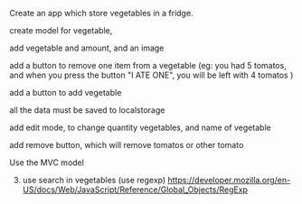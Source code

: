 Create an app which store vegetables in a fridge.

create model for vegetable, 

add vegetable and amount, and an image

add a button to remove one item from a vegetable (eg: you had 5 tomatos, and when you press the button "I ATE ONE", you will be left with 4 tomatos )

add a button to add vegetable

all the data must be saved to localstorage

add edit mode, to change quantity vegetables, and name of vegetable

add remove button, which will remove tomatos or other tomato

Use the MVC model

3) use search in vegetables (use regexp)
https://developer.mozilla.org/en-US/docs/Web/JavaScript/Reference/Global_Objects/RegExp